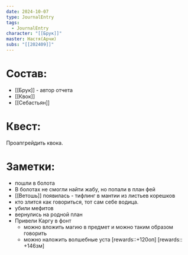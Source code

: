 ```yaml
---
date: 2024-10-07
type: JournalEntry
tags:
  - JournalEntry
character: "[[Брук]]"
master: Настя(Арчи)
subs: "[[202409]]"
---
```

# Состав:
- [[Брук]] - автор отчета
- [[Квок]]
- [[Себастьян]]
# Квест:
Проапгрейдить квока.
# Заметки:
- пошли в болота
- В болотах не смогли найти жабу, но попали в план фей
- [[Ветошь]] появилась - тифлинг в мантии из листьев корешков
- кто злится как говориться, тот сам себе водица.
- убили мефитов
- вернулись на родной план
- Привели Каргу в фонт
	- можно вложить магию в предмет и можно таким образом говорить
	- можно наложить волшебные уста
[rewards::+120оп]
[rewards:: +146зм]
